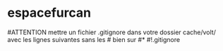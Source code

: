 # espacefurcan
#ATTENTION mettre un fichier .gitignore dans votre dossier cache/volt/ avec les lignes suivantes sans les # bien sur
#*
#!.gitignore
